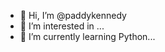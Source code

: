 - 👋 Hi, I’m @paddykennedy
- 👀 I’m interested in ...
- 🌱 I’m currently learning Python...

<!---
paddykennedy/paddykennedy is a ✨ special ✨ repository because its `README.md` (this file) appears on your GitHub profile.
You can click the Preview link to take a look at your changes.
--->
